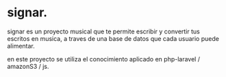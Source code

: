 # signar.

signar es un proyecto musical que te permite escribir y convertir tus escritos en musica, a traves de una base de datos que cada usuario puede alimentar.

en este proyecto se utiliza el conocimiento aplicado en php-laravel / amazonS3 / js.
